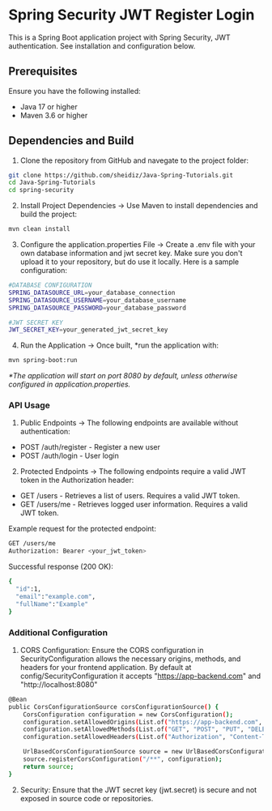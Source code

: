 # **Spring Security JWT Register Login**

This is a Spring Boot application project with Spring Security, JWT authentication. See installation and configuration below.

## **Prerequisites**

Ensure you have the following installed:

- Java 17 or higher
- Maven 3.6 or higher

## **Dependencies and Build**

1. Clone the repository from GitHub and navegate to the project folder:
```bash
git clone https://github.com/sheidiz/Java-Spring-Tutorials.git
cd Java-Spring-Tutorials
cd spring-security
```
2. Install Project Dependencies ->
Use Maven to install dependencies and build the project:
```bash
mvn clean install
```
3. Configure the application.properties File ->
Create a .env file with your own database information and jwt secret key. Make sure you don't upload it to your repository, but do use it locally. Here is a sample configuration:
```bash
#DATABASE CONFIGURATION
SPRING_DATASOURCE_URL=your_database_connection
SPRING_DATASOURCE_USERNAME=your_database_username
SPRING_DATASOURCE_PASSWORD=your_database_password

#JWT SECRET KEY
JWT_SECRET_KEY=your_generated_jwt_secret_key
```
4. Run the Application -> 
Once built, *run the application with:
```bash
mvn spring-boot:run
```
_*The application will start on port 8080 by default, unless otherwise configured in application.properties._

### **API Usage**
1. Public Endpoints -> The following endpoints are available without authentication:
- POST /auth/register - Register a new user
- POST /auth/login - User login
2. Protected Endpoints -> The following endpoints require a valid JWT token in the Authorization header:
- GET /users - Retrieves a list of users. Requires a valid JWT token.
- GET /users/me - Retrieves logged user information. Requires a valid JWT token.

Example request for the protected endpoint:
```bash
GET /users/me
Authorization: Bearer <your_jwt_token>
```
Successful response (200 OK):
```bash
{
  "id":1,
  "email":"example.com",
  "fullName":"Example"
}
```

### Additional Configuration
1. CORS Configuration: Ensure the CORS configuration in SecurityConfiguration allows the necessary origins, methods, and headers for your frontend application. By default at config/SecurityConfiguration it accepts "https://app-backend.com" and "http://localhost:8080"
```bash
@Bean
public CorsConfigurationSource corsConfigurationSource() {
    CorsConfiguration configuration = new CorsConfiguration();
    configuration.setAllowedOrigins(List.of("https://app-backend.com", "http://localhost:8080"));
    configuration.setAllowedMethods(List.of("GET", "POST", "PUT", "DELETE"));
    configuration.setAllowedHeaders(List.of("Authorization", "Content-Type"));

    UrlBasedCorsConfigurationSource source = new UrlBasedCorsConfigurationSource();
    source.registerCorsConfiguration("/**", configuration);
    return source;
}
```
2. Security: Ensure that the JWT secret key (jwt.secret) is secure and not exposed in source code or repositories.
